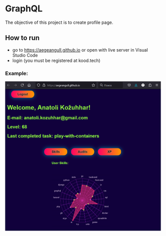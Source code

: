 # GraphQL

The objective of this project is to create profile page.

## How to run

- go to https://aegeangull.github.io or open with live server in Visual Studio Code
- login (you must be registered at kood.tech)

### Example:

![This is an alt text.](graphql.png "This is a sample image.")